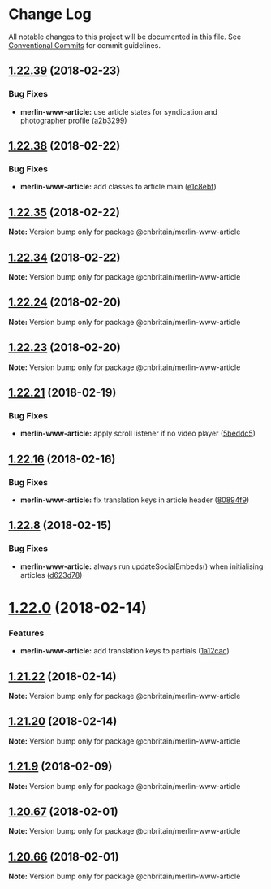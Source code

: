 # Change Log

All notable changes to this project will be documented in this file.
See [Conventional Commits](https://conventionalcommits.org) for commit guidelines.

<a name="1.22.39"></a>
## [1.22.39](https://github.com/cnduk/merlin-www-components/compare/@cnbritain/merlin-www-article@1.22.38...@cnbritain/merlin-www-article@1.22.39) (2018-02-23)


### Bug Fixes

* **merlin-www-article:** use article states for syndication and photographer profile ([a2b3299](https://github.com/cnduk/merlin-www-components/commit/a2b3299))




<a name="1.22.38"></a>
## [1.22.38](https://github.com/cnduk/merlin-www-components/compare/@cnbritain/merlin-www-article@1.22.37...@cnbritain/merlin-www-article@1.22.38) (2018-02-22)


### Bug Fixes

* **merlin-www-article:** add classes to article main ([e1c8ebf](https://github.com/cnduk/merlin-www-components/commit/e1c8ebf))




<a name="1.22.35"></a>
## [1.22.35](https://github.com/cnduk/merlin-www-components/compare/@cnbritain/merlin-www-article@1.22.34...@cnbritain/merlin-www-article@1.22.35) (2018-02-22)




**Note:** Version bump only for package @cnbritain/merlin-www-article

<a name="1.22.34"></a>
## [1.22.34](https://github.com/cnduk/merlin-www-components/compare/@cnbritain/merlin-www-article@1.22.33...@cnbritain/merlin-www-article@1.22.34) (2018-02-22)




**Note:** Version bump only for package @cnbritain/merlin-www-article

<a name="1.22.24"></a>
## [1.22.24](https://github.com/cnduk/merlin-www-components/compare/@cnbritain/merlin-www-article@1.22.23...@cnbritain/merlin-www-article@1.22.24) (2018-02-20)




**Note:** Version bump only for package @cnbritain/merlin-www-article

<a name="1.22.23"></a>
## [1.22.23](https://github.com/cnduk/merlin-www-components/compare/@cnbritain/merlin-www-article@1.22.22...@cnbritain/merlin-www-article@1.22.23) (2018-02-20)




**Note:** Version bump only for package @cnbritain/merlin-www-article

<a name="1.22.21"></a>
## [1.22.21](https://github.com/cnduk/merlin-www-components/compare/@cnbritain/merlin-www-article@1.22.20...@cnbritain/merlin-www-article@1.22.21) (2018-02-19)


### Bug Fixes

* **merlin-www-article:** apply scroll listener if no video player ([5beddc5](https://github.com/cnduk/merlin-www-components/commit/5beddc5))




<a name="1.22.16"></a>
## [1.22.16](https://github.com/cnduk/merlin-www-components/compare/@cnbritain/merlin-www-article@1.22.15...@cnbritain/merlin-www-article@1.22.16) (2018-02-16)


### Bug Fixes

* **merlin-www-article:** fix translation keys in article header ([80894f9](https://github.com/cnduk/merlin-www-components/commit/80894f9))




<a name="1.22.8"></a>
## [1.22.8](https://github.com/cnduk/merlin-www-components/compare/@cnbritain/merlin-www-article@1.22.7...@cnbritain/merlin-www-article@1.22.8) (2018-02-15)


### Bug Fixes

* **merlin-www-article:** always run updateSocialEmbeds() when initialising articles ([d623d78](https://github.com/cnduk/merlin-www-components/commit/d623d78))




<a name="1.22.0"></a>
# [1.22.0](https://github.com/cnduk/merlin-www-components/compare/@cnbritain/merlin-www-article@1.21.23...@cnbritain/merlin-www-article@1.22.0) (2018-02-14)


### Features

* **merlin-www-article:** add translation keys to partials ([1a12cac](https://github.com/cnduk/merlin-www-components/commit/1a12cac))




<a name="1.21.22"></a>
## [1.21.22](https://github.com/cnduk/merlin-www-components/compare/@cnbritain/merlin-www-article@1.21.21...@cnbritain/merlin-www-article@1.21.22) (2018-02-14)




**Note:** Version bump only for package @cnbritain/merlin-www-article

<a name="1.21.20"></a>
## [1.21.20](https://github.com/cnduk/merlin-www-components/compare/@cnbritain/merlin-www-article@1.21.19...@cnbritain/merlin-www-article@1.21.20) (2018-02-14)




**Note:** Version bump only for package @cnbritain/merlin-www-article

<a name="1.21.9"></a>
## [1.21.9](https://github.com/cnduk/merlin-www-components/compare/@cnbritain/merlin-www-article@1.21.8...@cnbritain/merlin-www-article@1.21.9) (2018-02-09)




**Note:** Version bump only for package @cnbritain/merlin-www-article

<a name="1.20.67"></a>
## [1.20.67](https://github.com/cnduk/merlin-www-components/compare/@cnbritain/merlin-www-article@1.20.66...@cnbritain/merlin-www-article@1.20.67) (2018-02-01)




**Note:** Version bump only for package @cnbritain/merlin-www-article

<a name="1.20.66"></a>
## [1.20.66](https://github.com/cnduk/merlin-www-components/compare/@cnbritain/merlin-www-article@1.20.65...@cnbritain/merlin-www-article@1.20.66) (2018-02-01)




**Note:** Version bump only for package @cnbritain/merlin-www-article
